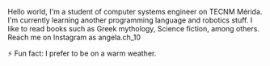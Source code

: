 Hello world, I'm a student of computer systems engineer on TECNM Mérida. I'm currently learning another programming language and robotics stuff.
I like to read books such as Greek mythology, Science fiction, among others.
Reach me on Instagram as angela.ch_10

⚡ Fun fact: I prefer to be on a warm weather.
  
